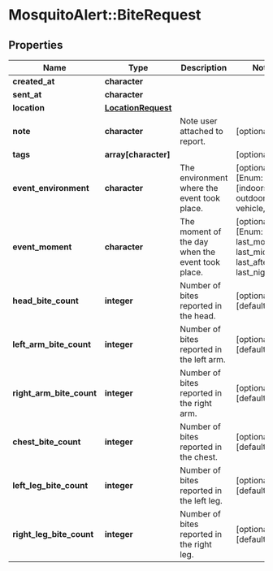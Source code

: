 # MosquitoAlert::BiteRequest


## Properties
Name | Type | Description | Notes
------------ | ------------- | ------------- | -------------
**created_at** | **character** |  | 
**sent_at** | **character** |  | 
**location** | [**LocationRequest**](LocationRequest.md) |  | 
**note** | **character** | Note user attached to report. | [optional] 
**tags** | **array[character]** |  | [optional] 
**event_environment** | **character** | The environment where the event took place. | [optional] [Enum: [indoors, outdoors, vehicle, ]] 
**event_moment** | **character** | The moment of the day when the event took place. | [optional] [Enum: [now, last_morning, last_midday, last_afternoon, last_night, ]] 
**head_bite_count** | **integer** | Number of bites reported in the head. | [optional] [default to 0] 
**left_arm_bite_count** | **integer** | Number of bites reported in the left arm. | [optional] [default to 0] 
**right_arm_bite_count** | **integer** | Number of bites reported in the right arm. | [optional] [default to 0] 
**chest_bite_count** | **integer** | Number of bites reported in the chest. | [optional] [default to 0] 
**left_leg_bite_count** | **integer** | Number of bites reported in the left leg. | [optional] [default to 0] 
**right_leg_bite_count** | **integer** | Number of bites reported in the right leg. | [optional] [default to 0] 


